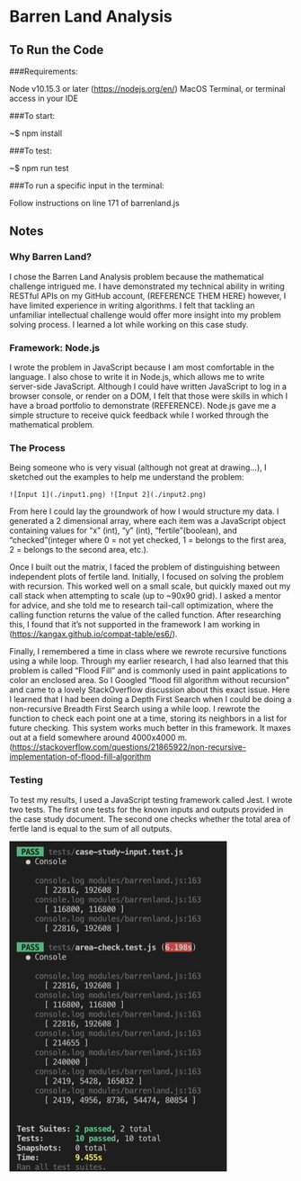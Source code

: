 # Barren Land Analysis

## To Run the Code

###Requirements: 

Node v10.15.3 or later (https://nodejs.org/en/)
MacOS Terminal, or terminal access in your IDE

###To start:

~$ npm install

###To test:

~$ npm run test

###To run a specific input in the terminal:

Follow instructions on line 171 of barrenland.js

## Notes

### Why Barren Land?

I chose the Barren Land Analysis problem because the mathematical challenge intrigued me. I have demonstrated my technical ability in writing RESTful APIs on my GitHub account, (REFERENCE THEM HERE) however, I have limited experience in writing algorithms. I felt that tackling an unfamiliar intellectual challenge would offer more insight into my problem solving process. I learned a lot while working on this case study. 

### Framework: Node.js

I wrote the problem in JavaScript because I am most comfortable in the language. I also chose to write it in Node.js, which allows me to write server-side JavaScript. Although I could have written JavaScript to log in a browser console, or render on a DOM, I felt that those were skills in which I have a broad portfolio to demonstrate (REFERENCE). Node.js gave me a simple structure to receive quick feedback while I worked through the mathematical problem. 

### The Process
Being someone who is very visual (although not great at drawing…), I sketched out the examples to help me understand the problem: 

    ![Input 1](./input1.png) ![Input 2](./input2.png)

From here I could lay the groundwork of how I would structure my data. I generated a 2 dimensional array, where each item was a JavaScript object containing values for “x” (int), “y” (int), “fertile”(boolean), and “checked”(integer where 0  = not yet checked, 1 = belongs to the first area, 2 = belongs to the second area, etc.). 

Once I built out the matrix, I faced the problem of distinguishing between independent plots of fertile land. Initially, I focused on solving the problem with recursion. This worked well on a small scale, but quickly maxed out my call stack when attempting to scale (up to ~90x90 grid). I asked a mentor for advice, and she told me to research tail-call optimization, where the calling function returns the value of the called function. After researching this, I found that it’s not supported in the framework I am working in (https://kangax.github.io/compat-table/es6/).

Finally, I remembered a time in class where we rewrote recursive functions using a while loop. Through my earlier research, I had also learned that this problem is called “Flood Fill” and is commonly used in paint applications to color an enclosed area. So I Googled “flood fill algorithm without recursion” and came to a lovely StackOverflow discussion about this exact issue. Here I learned that I had been doing a Depth First Search when I could be doing a non-recursive Breadth First Search using a while loop. I rewrote the function to check each point one at a time, storing its neighbors in a list for future checking. This system works much better in this framework. It maxes out at a field somewhere around 4000x4000 m.
(https://stackoverflow.com/questions/21865922/non-recursive-implementation-of-flood-fill-algorithm

### Testing

To test my results, I used a JavaScript testing framework called Jest. I wrote two tests. The first one tests for the known inputs and outputs provided in the case study document. The second one checks whether the total area of fertle land is equal to the sum of all outputs. 

![Test](./test.png)
